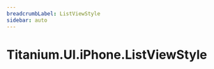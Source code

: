 ```yaml
---
breadcrumbLabel: ListViewStyle
sidebar: auto
---
```


# Titanium.UI.iPhone.ListViewStyle

<ProxySummary/>

<ApiDocs/>
